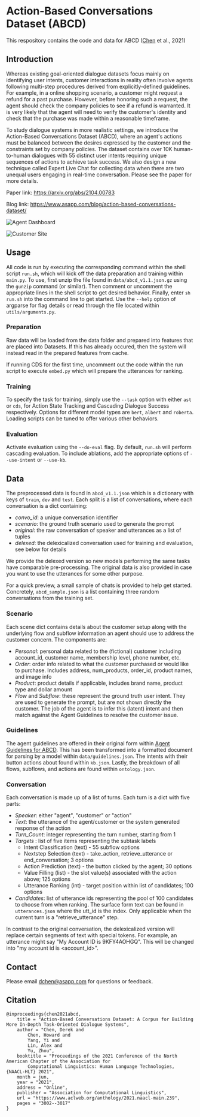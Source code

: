# Action-Based Conversations Dataset (ABCD)
This respository contains the code and data for ABCD ([Chen](https://twitter.com/derekchen14) et al., 2021)

## Introduction

Whereas existing goal-oriented dialogue datasets focus mainly on identifying user intents, customer interactions in reality often involve agents following multi-step procedures derived from explicitly-defined guidelines. For example, in a online shopping scenario, a customer might request a refund for a past purchase.  However, before honoring such a request, the agent should check the company policies to see if a refund is warranted.  It is very likely that the agent will need to verify the customer's identity and check that the purchase was made within a reasonable timeframe.

To study dialogue systems in more realistic settings, we introduce the Action-Based Conversations Dataset (ABCD), where an agent's actions must be balanced between the desires expressed by the customer and the constraints set by company policies.  The dataset contains over 10K human-to-human dialogues with 55 distinct user intents requiring unique sequences of actions to achieve task success.  We also design a new technique called Expert Live Chat for collecting data when there are two unequal users engaging in real-time conversation.  Please see the paper for more details.

Paper link: https://arxiv.org/abs/2104.00783

Blog link: https://www.asapp.com/blog/action-based-conversations-dataset/

![Agent Dashboard](/data/images/agent_dashboard.png)

![Customer Site](/data/images/customer_site.png)

## Usage
All code is run by executing the corresponding command within the shell script `run.sh`, which will kick off the data preparation and training within `main.py`.  To use, first unzip the file found in `data/abcd_v1.1.json.gz` using the `gunzip` command (or similar).  Then comment or uncomment the appropriate lines in the shell script to get desired behavior. Finally, enter `sh run.sh` into the command line to get started.  Use the `--help` option of argparse for flag details or read through the file located within `utils/arguments.py`.

### Preparation
Raw data will be loaded from the data folder and prepared into features that are placed into Datasets.  If this has already occured, then the system will instead read in the prepared features from cache.

If running CDS for the first time, uncomment out the code within the run script to execute `embed.py` which will prepare the utterances for ranking.  

### Training
To specify the task for training, simply use the `--task` option with either `ast` or `cds`, for Action State Tracking and Cascading Dialogue Success respectively.  Options for different model types are `bert`, `albert` and `roberta`.  Loading scripts can be tuned to offer various other behaviors.

### Evaluation
Activate evaluation using the `--do-eval` flag.  By default, `run.sh` will perform cascading evaluation.  To include ablations, add the appropriate options of `--use-intent` or `--use-kb`.

## Data
The preprocessed data is found in `abcd_v1.1.json` which is a dictionary with keys of `train`, `dev` and `test`.
Each split is a list of conversations, where each conversation is a dict containing:
  - _convo_id_: a unique conversation identifier
  - _scenario_: the ground truth scenario used to generate the prompt
  - _original_: the raw conversation of speaker and utterances as a list of tuples
  - _delexed_: the delexicalized conversation used for training and evaluation, see below for details

We provide the delexed version so new models performing the same tasks have comparable pre-processing.  The original data is also provided in case you want to use the utterances for some other purpose.

For a quick preview, a small sample of chats is provided to help get started. Concretely, `abcd_sample.json` is a list containing three random conversations from the training set.

### Scenario
Each scene dict contains details about the customer setup along with the underlying flow and subflow information an agent should use to address the customer concern. The components are:
  - _Personal_: personal data related to the (fictional) customer including account_id, customer name, membership level, phone number, etc.
  - _Order_: order info related to what the customer purchased or would like to purchase.  Includes address, num_products, order_id, product names, and image info
  - _Product_: product details if applicable, includes brand name, product type and dollar amount
  - _Flow_ and _Subflow_: these represent the ground truth user intent.  They are used to generate the prompt, but are not shown directly the customer.  The job of the agent is to infer this (latent) intent and then match against the Agent Guidelines to resolve the customer issue.

### Guidelines
The agent guidelines are offered in their original form within [Agent Guidelines for ABCD](https://docs.google.com/document/d/1_SZit-iUAzNCICJ6qahULoMhqVOJCspQF37QiEJzHLc). This has been transformed into a formatted document for parsing by a model within `data/guidelines.json`.  The intents with their button actions about found within `kb.json`.  Lastly, the breakdown of all flows, subflows, and actions are found within `ontology.json`.

### Conversation
Each conversation is made up of a list of turns.  Each turn is a dict with five parts:
  - _Speaker_: either "agent", "customer" or "action"
  - _Text_: the utterance of the agent/customer or the system generated response of the action
  - _Turn_Count_: integer representing the turn number, starting from 1
  - _Targets_ : list of five items representing the subtask labels
      * Intent Classification (text) - 55 subflow options
      * Nextstep Selection (text) - take_action, retrieve_utterance or end_conversation; 3 options
      * Action Prediction (text) - the button clicked by the agent; 30 options
      * Value Filling (list) - the slot value(s) associated with the action above; 125 options
      * Utterance Ranking (int) - target position within list of candidates; 100 options
  - _Candidates_: list of utterance ids representing the pool of 100 candidates to choose from when ranking. The surface form text can be found in `utterances.json` where the utt_id is the index. Only applicable when the current turn is a "retrieve_utterance" step.

In contrast to the original conversation, the delexicalized version will replace certain segments of text with special tokens.  For example, an utterance might say "My Account ID is 9KFY4AOHGQ".  This will be changed into "my account id is <account_id>".

## Contact
Please email dchen@asapp.com for questions or feedback.

## Citation
```
@inproceedings{chen2021abcd,
    title = "Action-Based Conversations Dataset: A Corpus for Building More In-Depth Task-Oriented Dialogue Systems",
    author = "Chen, Derek and
        Chen, Howard and
        Yang, Yi and
        Lin, Alex and
        Yu, Zhou",
    booktitle = "Proceedings of the 2021 Conference of the North American Chapter of the Association for 
    	Computational Linguistics: Human Language Technologies, {NAACL-HLT} 2021",
    month = jun,
    year = "2021",
    address = "Online",
    publisher = "Association for Computational Linguistics",
    url = "https://www.aclweb.org/anthology/2021.naacl-main.239",
    pages = "3002--3017"
}
```